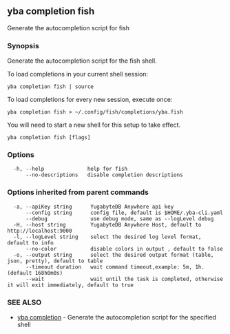 ## yba completion fish

Generate the autocompletion script for fish

### Synopsis

Generate the autocompletion script for the fish shell.

To load completions in your current shell session:

	yba completion fish | source

To load completions for every new session, execute once:

	yba completion fish > ~/.config/fish/completions/yba.fish

You will need to start a new shell for this setup to take effect.


```
yba completion fish [flags]
```

### Options

```
  -h, --help              help for fish
      --no-descriptions   disable completion descriptions
```

### Options inherited from parent commands

```
  -a, --apiKey string      YugabyteDB Anywhere api key
      --config string      config file, default is $HOME/.yba-cli.yaml
      --debug              use debug mode, same as --logLevel debug
  -H, --host string        YugabyteDB Anywhere Host, default to http://localhost:9000
  -l, --logLevel string    select the desired log level format, default to info
      --no-color           disable colors in output , default to false
  -o, --output string      select the desired output format (table, json, pretty), default to table
      --timeout duration   wait command timeout,example: 5m, 1h. (default 168h0m0s)
      --wait               wait until the task is completed, otherwise it will exit immediately, default to true
```

### SEE ALSO

* [yba completion](yba_completion.md)	 - Generate the autocompletion script for the specified shell

